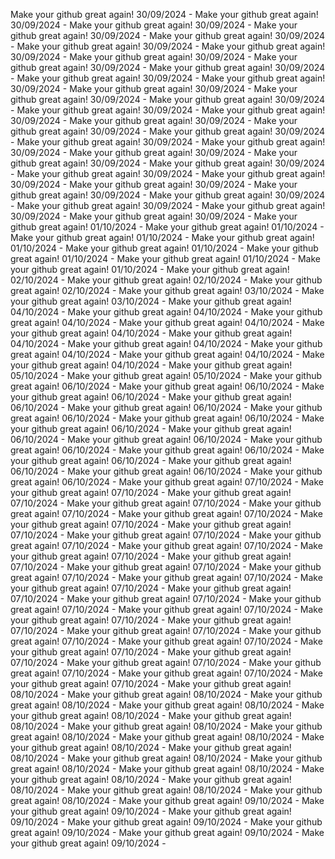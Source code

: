 Make your github great again! 30/09/2024 - 
Make your github great again! 30/09/2024 - 
Make your github great again! 30/09/2024 - 
Make your github great again! 30/09/2024 - 
Make your github great again! 30/09/2024 - 
Make your github great again! 30/09/2024 - 
Make your github great again! 30/09/2024 - 
Make your github great again! 30/09/2024 - 
Make your github great again! 30/09/2024 - 
Make your github great again! 30/09/2024 - 
Make your github great again! 30/09/2024 - 
Make your github great again! 30/09/2024 - 
Make your github great again! 30/09/2024 - 
Make your github great again! 30/09/2024 - 
Make your github great again! 30/09/2024 - 
Make your github great again! 30/09/2024 - 
Make your github great again! 30/09/2024 - 
Make your github great again! 30/09/2024 - 
Make your github great again! 30/09/2024 - 
Make your github great again! 30/09/2024 - 
Make your github great again! 30/09/2024 - 
Make your github great again! 30/09/2024 - 
Make your github great again! 30/09/2024 - 
Make your github great again! 30/09/2024 - 
Make your github great again! 30/09/2024 - 
Make your github great again! 30/09/2024 - 
Make your github great again! 30/09/2024 - 
Make your github great again! 30/09/2024 - 
Make your github great again! 30/09/2024 - 
Make your github great again! 30/09/2024 - 
Make your github great again! 30/09/2024 - 
Make your github great again! 30/09/2024 - 
Make your github great again! 30/09/2024 - 
Make your github great again! 01/10/2024 - 
Make your github great again! 01/10/2024 - 
Make your github great again! 01/10/2024 - 
Make your github great again! 01/10/2024 - 
Make your github great again! 01/10/2024 - 
Make your github great again! 01/10/2024 - 
Make your github great again! 01/10/2024 - 
Make your github great again! 01/10/2024 - 
Make your github great again! 02/10/2024 - 
Make your github great again! 02/10/2024 - 
Make your github great again! 02/10/2024 - 
Make your github great again! 03/10/2024 - 
Make your github great again! 03/10/2024 - 
Make your github great again! 04/10/2024 - 
Make your github great again! 04/10/2024 - 
Make your github great again! 04/10/2024 - 
Make your github great again! 04/10/2024 - 
Make your github great again! 04/10/2024 - 
Make your github great again! 04/10/2024 - 
Make your github great again! 04/10/2024 - 
Make your github great again! 04/10/2024 - 
Make your github great again! 04/10/2024 - 
Make your github great again! 04/10/2024 - 
Make your github great again! 05/10/2024 - 
Make your github great again! 05/10/2024 - 
Make your github great again! 06/10/2024 - 
Make your github great again! 06/10/2024 - 
Make your github great again! 06/10/2024 - 
Make your github great again! 06/10/2024 - 
Make your github great again! 06/10/2024 - 
Make your github great again! 06/10/2024 - 
Make your github great again! 06/10/2024 - 
Make your github great again! 06/10/2024 - 
Make your github great again! 06/10/2024 - 
Make your github great again! 06/10/2024 - 
Make your github great again! 06/10/2024 - 
Make your github great again! 06/10/2024 - 
Make your github great again! 06/10/2024 - 
Make your github great again! 06/10/2024 - 
Make your github great again! 06/10/2024 - 
Make your github great again! 06/10/2024 - 
Make your github great again! 07/10/2024 - 
Make your github great again! 07/10/2024 - 
Make your github great again! 07/10/2024 - 
Make your github great again! 07/10/2024 - 
Make your github great again! 07/10/2024 - 
Make your github great again! 07/10/2024 - 
Make your github great again! 07/10/2024 - 
Make your github great again! 07/10/2024 - 
Make your github great again! 07/10/2024 - 
Make your github great again! 07/10/2024 - 
Make your github great again! 07/10/2024 - 
Make your github great again! 07/10/2024 - 
Make your github great again! 07/10/2024 - 
Make your github great again! 07/10/2024 - 
Make your github great again! 07/10/2024 - 
Make your github great again! 07/10/2024 - 
Make your github great again! 07/10/2024 - 
Make your github great again! 07/10/2024 - 
Make your github great again! 07/10/2024 - 
Make your github great again! 07/10/2024 - 
Make your github great again! 07/10/2024 - 
Make your github great again! 07/10/2024 - 
Make your github great again! 07/10/2024 - 
Make your github great again! 07/10/2024 - 
Make your github great again! 07/10/2024 - 
Make your github great again! 07/10/2024 - 
Make your github great again! 07/10/2024 - 
Make your github great again! 07/10/2024 - 
Make your github great again! 07/10/2024 - 
Make your github great again! 07/10/2024 - 
Make your github great again! 07/10/2024 - 
Make your github great again! 07/10/2024 - 
Make your github great again! 08/10/2024 - 
Make your github great again! 08/10/2024 - 
Make your github great again! 08/10/2024 - 
Make your github great again! 08/10/2024 - 
Make your github great again! 08/10/2024 - 
Make your github great again! 08/10/2024 - 
Make your github great again! 08/10/2024 - 
Make your github great again! 08/10/2024 - 
Make your github great again! 08/10/2024 - 
Make your github great again! 08/10/2024 - 
Make your github great again! 08/10/2024 - 
Make your github great again! 08/10/2024 - 
Make your github great again! 08/10/2024 - 
Make your github great again! 08/10/2024 - 
Make your github great again! 08/10/2024 - 
Make your github great again! 08/10/2024 - 
Make your github great again! 08/10/2024 - 
Make your github great again! 08/10/2024 - 
Make your github great again! 09/10/2024 - 
Make your github great again! 09/10/2024 - 
Make your github great again! 09/10/2024 - 
Make your github great again! 09/10/2024 - 
Make your github great again! 09/10/2024 - 
Make your github great again! 09/10/2024 - 
Make your github great again! 09/10/2024 - 
